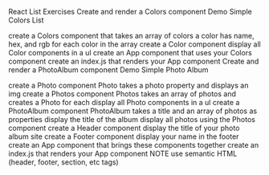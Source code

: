 React List Exercises
Create and render a Colors component
Demo Simple Colors List

create a Colors component that takes an array of colors
a color has name, hex, and rgb
for each color in the array create a Color component
display all Color components in a ul
create an App component that uses your Colors component
create an index.js that renders your App component
Create and render a PhotoAlbum component
Demo Simple Photo Album

create a Photo component
Photo takes a photo property and displays an img
create a Photos component
Photos takes an array of photos and creates a Photo for each
display all Photo components in a ul
create a PhotoAlbum component
PhotoAlbum takes a title and an array of photos as properties
display the title of the album
display all photos using the Photos component
create a Header component
display the title of your photo album site
create a Footer component
display your name in the footer
create an App component that brings these components together
create an index.js that renders your App component
NOTE use semantic HTML (header, footer, section, etc tags)
